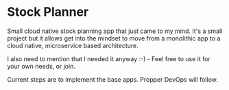 # Stock Planner

Small cloud native stock planning app that just came to my mind. It's a small project but it allows get into the mindset to move from a monolithic app to a cloud native, microservice based architecture.

I also need to mention that I needed it anyway :-) - Feel free to use it for your own needs, or join.

Current steps are to implement the base apps. Propper DevOps will follow.